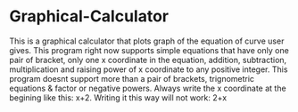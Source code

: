 Graphical-Calculator
====================
This is a graphical calculator that plots graph of the equation of curve user gives.
This program right now supports simple equations that have only one pair of bracket, only one x coordinate in the equation,
addition, subtraction, multiplication and raising power of x coordinate to any positive integer.
This program doesnt support more than a pair of brackets, trignometric equations & factor or negative powers.
Always write the x coordinate at the begining like this: x+2. Writing it this way will not work: 2+x
